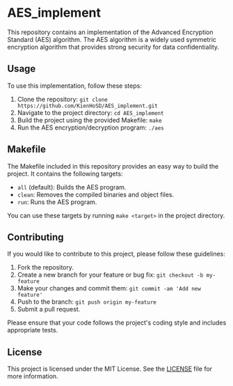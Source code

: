 # AES_implement

This repository contains an implementation of the Advanced Encryption Standard (AES) algorithm. The AES algorithm is a widely used symmetric encryption algorithm that provides strong security for data confidentiality.

## Usage

To use this implementation, follow these steps:

1. Clone the repository: `git clone https://github.com/KienHoSD/AES_implement.git`
2. Navigate to the project directory: `cd AES_implement`
3. Build the project using the provided Makefile: `make`
4. Run the AES encryption/decryption program: `./aes`

## Makefile

The Makefile included in this repository provides an easy way to build the project. It contains the following targets:

- `all` (default): Builds the AES program.
- `clean`: Removes the compiled binaries and object files.
- `run`: Runs the AES program.

You can use these targets by running `make <target>` in the project directory.

## Contributing

If you would like to contribute to this project, please follow these guidelines:

1. Fork the repository.
2. Create a new branch for your feature or bug fix: `git checkout -b my-feature`
3. Make your changes and commit them: `git commit -am 'Add new feature'`
4. Push to the branch: `git push origin my-feature`
5. Submit a pull request.

Please ensure that your code follows the project's coding style and includes appropriate tests.

## License

This project is licensed under the MIT License. See the [LICENSE](LICENSE) file for more information.
